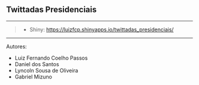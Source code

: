 ## Twittadas Presidenciais

---

>- Shiny: https://luizfcp.shinyapps.io/twittadas_presidenciais/

---

Autores:

* Luiz Fernando Coelho Passos
* Daniel dos Santos
* Lyncoln Sousa de Oliveira
* Gabriel Mizuno
